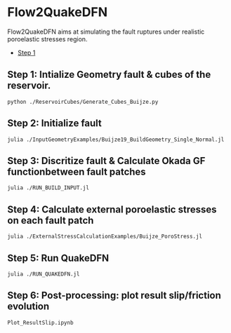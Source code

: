 # Flow2QuakeDFN
Flow2QuakeDFN aims at simulating the fault ruptures under realistic poroelastic stresses region.

- [Step 1](#step-1-intialize--geometry-fault--cubes-of-the-reservoir)

## Step 1: Intialize  Geometry fault & cubes of the reservoir.
    python ./ReservoirCubes/Generate_Cubes_Buijze.py

## Step 2: Initialize fault 
    julia ./InputGeometryExamples/Buijze19_BuildGeometry_Single_Normal.jl

## Step 3: Discritize fault & Calculate Okada GF functionbetween fault patches
    julia ./RUN_BUILD_INPUT.jl

## Step 4: Calculate external poroelastic stresses on each fault patch
    julia ./ExternalStressCalculationExamples/Buijze_PoroStress.jl

## Step 5: Run QuakeDFN
    julia ./RUN_QUAKEDFN.jl

## Step 6: Post-processing: plot result slip/friction evolution 
    Plot_ResultSlip.ipynb
